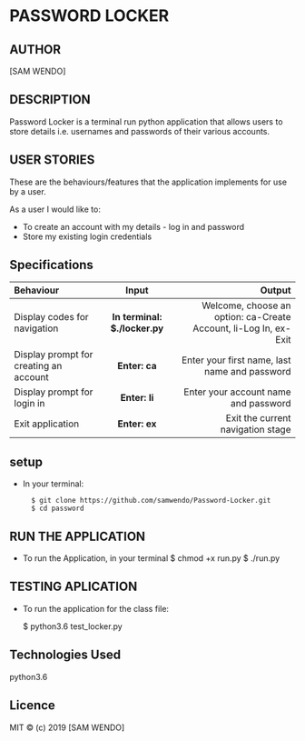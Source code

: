 # PASSWORD LOCKER

## AUTHOR
 [SAM WENDO]

## DESCRIPTION
Password Locker is a terminal run python application that allows users to store details i.e. usernames and passwords of their various accounts.

## USER STORIES
These are the behaviours/features that the application implements for use by a user.

As a user I would like to:
* To create an account with my details - log in and password
* Store my existing login credentials

## Specifications
| Behaviour | Input | Output |
| :---------------- | :---------------: | ------------------: |
| Display codes for navigation | **In terminal: $./locker.py** | Welcome, choose an option: ca-Create Account, li-Log In, ex-Exit |
| Display prompt for creating an account | **Enter: ca** | Enter your first name, last name and password |
| Display prompt for login in | **Enter: li** | Enter your account name and password |
| Exit application | **Enter: ex** | Exit the current navigation stage |

## setup

* In your terminal:
        
        $ git clone https://github.com/samwendo/Password-Locker.git
        $ cd password
## RUN THE APPLICATION
* To run the Application, in your terminal
  $ chmod +x run.py
  $ ./run.py

## TESTING APLICATION
* To run the application for the class file:
   
    $ python3.6 test_locker.py 

## Technologies Used
python3.6

## Licence
MIT &copy; (c) 2019 [SAM WENDO]























